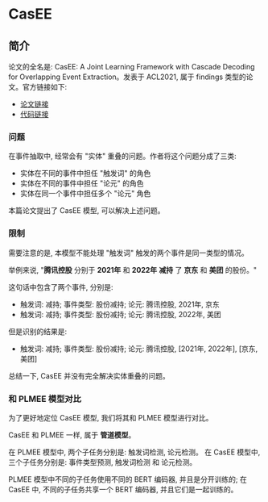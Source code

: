 
# CasEE

## 简介

论文的全名是: CasEE: A Joint Learning Framework with Cascade Decoding for Overlapping Event Extraction。发表于 ACL2021, 属于 findings 类型的论文。官方链接如下:

+ [论文链接](https://aclanthology.org/2021.findings-acl.14/)
+ [代码链接](https://github.com/JiaweiSheng/CasEE)

### 问题

在事件抽取中, 经常会有 "实体" 重叠的问题。作者将这个问题分成了三类:

+ 实体在不同的事件中担任 "触发词" 的角色
+ 实体在不同的事件中担任 "论元" 的角色
+ 实体在同一个事件中担任多个 "论元" 角色

本篇论文提出了 CasEE 模型, 可以解决上述问题。

### 限制

需要注意的是, 本模型不能处理 "触发词" 触发的两个事件是同一类型的情况。

举例来说, "**腾讯控股** 分别于 **2021年** 和 **2022年** **减持** 了 **京东** 和 **美团** 的股份。"

这句话中包含了两个事件, 分别是:

+ 触发词: 减持; 事件类型: 股份减持; 论元: 腾讯控股, 2021年, 京东
+ 触发词: 减持; 事件类型: 股份减持; 论元: 腾讯控股, 2022年, 美团

但是识别的结果是:

+ 触发词: 减持; 事件类型: 股份减持; 论元: 腾讯控股, [2021年, 2022年], [京东, 美团]

总结一下, CasEE 并没有完全解决实体重叠的问题。

### 和 PLMEE 模型对比

为了更好地定位 CasEE 模型, 我们将其和 PLMEE 模型进行对比。

CasEE 和 PLMEE 一样, 属于 **管道模型**。

在 PLMEE 模型中, 两个子任务分别是: 触发词检测, 论元检测。
在 CasEE 模型中, 三个子任务分别是: 事件类型预测, 触发词检测 和 论元检测。

PLMEE 模型中不同的子任务使用不同的 BERT 编码器, 并且是分开训练的;
在 CasEE 中, 不同的子任务共享一个 BERT 编码器, 并且它们是一起训练的。
